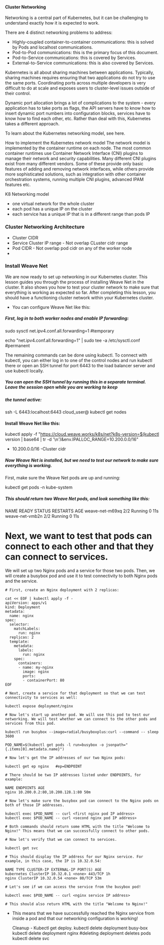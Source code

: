 #### Cluster Networking
Networking is a central part of Kubernetes, but it can be challenging to understand exactly how it is expected to work.

There are 4 distinct networking problems to address:
- Highly-coupled container-to-container communications: this is solved by Pods and localhost communications.
- Pod-to-Pod communications: this is the primary focus of this document.
- Pod-to-Service communications: this is covered by Services.
- External-to-Service communications: this is also covered by Services.

Kubernetes is all about sharing machines between applications. Typically, sharing machines requires ensuring that two applications
do not try to use the same ports. Coordinating ports across multiple developers is very difficult to do at scale and exposes users
to cluster-level issues outside of their control.

Dynamic port allocation brings a lot of complications to the system - every application has to take ports as flags, the API servers
have to know how to insert dynamic port numbers into configuration blocks, services have to know how to find each other, etc.
Rather than deal with this, Kubernetes takes a different approach.

To learn about the Kubernetes networking model, see here.

How to implement the Kubernetes network model
The network model is implemented by the container runtime on each node. The most common container runtimes use Container Network
Interface (CNI) plugins to manage their network and security capabilities. Many different CNI plugins exist from many different
vendors. Some of these provide only basic features of adding and removing network interfaces, while others provide more
sophisticated solutions, such as integration with other container orchestration systems, running multiple CNI plugins, advanced
IPAM features etc.

K8 Networking model
- one virtual network for the whole cluster
- each pod has a unique IP on the cluster
- each service has a unique IP that is in a different range than pods IP

### Cluster Networking Architecture
- Cluster CIDR
- Service Cluster IP range - Not overlap CLuster cidr range 
- Pod CIDR -  Not overlap pod cidr on any of the worker node  
-

### Install Weave Net
We are now ready to set up networking in our Kubernetes cluster. This lesson guides you through the process of installing Weave
Net in the cluster. It also shows you how to test your cluster network to make sure that everything is working as expected so far.
After completing this lesson, you should have a functioning cluster network within your Kubernetes cluster.

- You can configure Weave Net like this:

 ##### First, log in to both worker nodes and enable IP forwarding:

sudo sysctl net.ipv4.conf.all.forwarding=1   #temporary

echo "net.ipv4.conf.all.forwarding=1" | sudo tee -a /etc/sysctl.conf  #permanent

The remaining commands can be done using kubectl. To connect with kubectl, you can either log in to one of the control nodes and
run kubectl there or open an SSH tunnel for port 6443 to the load balancer server and use kubectl locally.

#####  You can open the SSH tunnel by running this in a separate terminal. Leave the session open while you are working to keep
#####   the tunnel active:

ssh -L 6443:localhost:6443 cloud_user@<your Load balancer cloud server public IP>
kubectl get nodes
#### Install Weave Net like this:

kubectl apply -f "https://cloud.weave.works/k8s/net?k8s-version=$(kubectl version | base64 | tr -d '\n')&env.IPALLOC_RANGE=10.200.0.0/16"
  -  10.200.0.0/16 -Cluster cidr

##### Now Weave Net is installed, but we need to test our network to make sure everything is working.

First, make sure the Weave Net pods are up and running:

kubectl get pods -n kube-system

#####  This should return two Weave Net pods, and look something like this:

NAME READY STATUS RESTARTS AGE
weave-net-m69xq 2/2 Running 0 11s
weave-net-vmb2n 2/2 Running 0 11s

# Next, we want to test that pods can connect to each other and that they can connect to services.
We will set up two Nginx pods and a service for those two pods. Then, we will create a busybox pod and use it to test 
connectivity to both Nginx pods and the service.

```
# First, create an Nginx deployment with 2 replicas:

cat << EOF | kubectl apply -f -
apiVersion: apps/v1
kind: Deployment
metadata:
  name: nginx
spec:
  selector:
    matchLabels:
      run: nginx
  replicas: 2
  template:
    metadata:
      labels:
        run: nginx
    spec:
      containers:
      - name: my-nginx
        image: nginx
        ports:
        - containerPort: 80
EOF
```
```
# Next, create a service for that deployment so that we can test connectivity to services as well:

kubectl expose deployment/nginx
```
```
# Now let's start up another pod. We will use this pod to test our networking. We will test whether we can connect to the other pods and services from this pod.

kubectl run busybox --image=radial/busyboxplus:curl --command -- sleep 3600

POD_NAME=$(kubectl get pods -l run=busybox -o jsonpath="{.items[0].metadata.name}")
```
```
# Now let's get the IP addresses of our two Nginx pods:

kubectl get ep nginx   #ep=ENDPOINT

# There should be two IP addresses listed under ENDPOINTS, for example:

NAME ENDPOINTS AGE
nginx 10.200.0.2:80,10.200.128.1:80 50m

# Now let's make sure the busybox pod can connect to the Nginx pods on both of those IP addresses.

kubectl exec $POD_NAME -- curl <first nginx pod IP address>
kubectl exec $POD_NAME -- curl <second nginx pod IP address>

# Both commands should return some HTML with the title "Welcome to Nginx!" This means that we can successfully connect to other pods.

# Now let's verify that we can connect to services.

kubectl get svc

# This should display the IP address for our Nginx service. For example, in this case, the IP is 10.32.0.54:

NAME TYPE CLUSTER-IP EXTERNAL-IP PORT(S) AGE
kubernetes ClusterIP 10.32.0.1 <none> 443/TCP 1h
nginx ClusterIP 10.32.0.54 <none> 80/TCP 53m

# Let's see if we can access the service from the busybox pod!

kubectl exec $POD_NAME -- curl <nginx service IP address>

# This should also return HTML with the title "Welcome to Nginx!"
```
- This means that we have successfully reached the Nginx service from inside a pod and that our networking configuration is working!

  Cleanup - Kubectl get deploy.
  kubectl delete deployment busy-box
  kubectl delete deployment nginx  #deleting deployment deletes pods 
  kubectl delete svc
  
